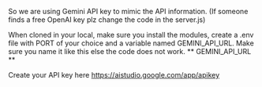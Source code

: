 So we are using Gemini API key to mimic the API information. (If someone finds a free OpenAI key plz change the code in the server.js)

When cloned in your local, make sure you install the modules, create a .env file
with PORT of your choice and a variable named GEMINI_API_URL. 
Make sure you name it like this else the code does not work. **  GEMINI_API_URL **

Create your API key here https://aistudio.google.com/app/apikey 

